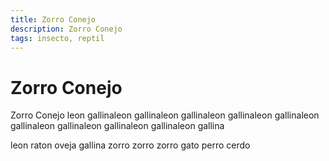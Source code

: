 ```yaml
---
title: Zorro Conejo
description: Zorro Conejo
tags: insecto, reptil
---
```


# Zorro Conejo

Zorro Conejo leon gallinaleon gallinaleon gallinaleon gallinaleon gallinaleon gallinaleon gallinaleon gallinaleon gallinaleon gallina

leon raton oveja gallina zorro zorro zorro gato perro cerdo